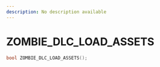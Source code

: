 ```yaml
---
description: No description available 
---
```


# ZOMBIE_DLC_LOAD_ASSETS

```cpp
bool ZOMBIE_DLC_LOAD_ASSETS();
```